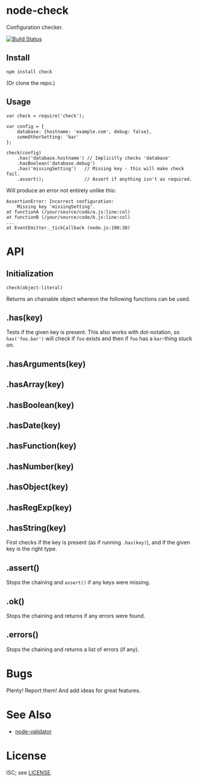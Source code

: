 node-check
==========

Configuration checker.

[![Build Status](https://secure.travis-ci.org/msiebuhr/node-check.png?branch=master)](http://travis-ci.org/msiebuhr/node-check)

Install
-------

    npm install check

(Or clone the repo.)

Usage
-----

    var check = require('check');

	var config = {
	    database: {hostname: 'example.com', debug: false},
		someOtherSetting: 'bar'
	};

	check(config)
		.has('database.hostname') // Implicitly checks 'database'
		.hasBoolean('database.debug')
		.has('missingSetting')   // Missing key - this will make check fail.
		.assert();               // Assert if anything isn't as required.

Will produce an error not entirely unlike this:

    AssertionError: Incorrect configuration:
	    Missing key 'missingSetting'.
	at functionA (/your/source/code/a.js:line:col)
	at functionB (/your/source/code/b.js:line:col)
	...
	at EventEmitter._tickCallback (node.js:190:38)

API
===

Initialization
--------------

    check(object-literal)

Returns an chainable object whereon the following functions can be used.

.has(key)
---------

Tests if the given key is present. This also works with dot-notation, so
`has('foo.bar')` will check if `foo` exists and then if `foo` has a `bar`-thing
stuck on.

.hasArguments(key)
-----------------
.hasArray(key)
-------------
.hasBoolean(key)
---------------
.hasDate(key)
------------
.hasFunction(key)
----------------
.hasNumber(key)
--------------
.hasObject(key)
--------------
.hasRegExp(key)
--------------
.hasString(key)
--------------

First checks if the key is present (as if running `.has(key)`), and if the
given key is the right type.

.assert()
---------

Stops the chaining and `assert()` if any keys were missing.

.ok()
-----

Stops the chaining and returns if any errors were found.

.errors()
---------

Stops the chaining and returns a list of errors (if any).

Bugs
====

Plenty! Report them! And add ideas for great features.

See Also
========

* [node-validator](https://github.com/chriso/node-validator)

License
=======

ISC; see [LICENSE](https://github.com/msiebuhr/node-check/blob/master/LICENSE).
